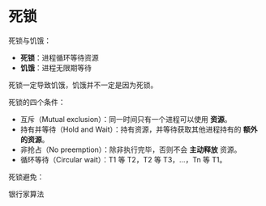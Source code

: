 # 死锁

死锁与饥饿：

- **死锁**：进程循环等待资源
- **饥饿**：进程无限期等待

死锁一定导致饥饿，饥饿并不一定是因为死锁。



死锁的四个条件：

- 互斥（Mutual exclusion）：同一时间只有一个进程可以使用 **资源**。
- 持有并等待（Hold and Wait）：持有资源，并等待获取其他进程持有的 **额外的资源**。
- 非抢占（No preemption）：除非执行完毕，否则不会 **主动释放** 资源。
- 循环等待（Circular wait）：T1 等 T2，T2 等 T3，...，Tn 等 T1。



死锁避免：

银行家算法